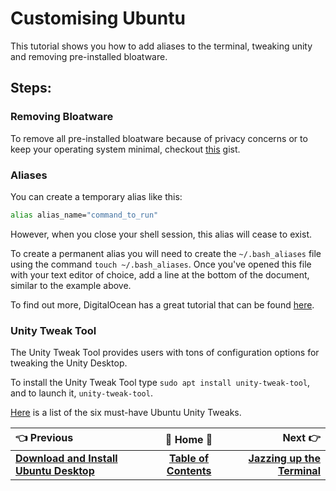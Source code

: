# Customising Ubuntu

This tutorial shows you how to add aliases to the terminal, tweaking unity and removing pre-installed bloatware.

## Steps:

### Removing Bloatware

To remove all pre-installed bloatware because of privacy concerns or to keep your operating system minimal, checkout [this](https://gist.github.com/ansell/61313400e26cd42289f8) gist.

### Aliases

You can create a temporary alias like this:

```bash
alias alias_name="command_to_run"
```

However, when you close your shell session, this alias will cease to exist.

To create a permanent alias you will need to create the `~/.bash_aliases` file using the command `touch ~/.bash_aliases`. Once you've opened this file with your text editor of choice, add a line at the bottom of the document, similar to the example above.

To find out more, DigitalOcean has a great tutorial that can be found [here](https://www.digitalocean.com/community/tutorials/an-introduction-to-useful-bash-aliases-and-functions).

### Unity Tweak Tool

The Unity Tweak Tool provides users with tons of configuration options for tweaking the Unity Desktop.

To install the Unity Tweak Tool type `sudo apt install unity-tweak-tool`, and to launch it, `unity-tweak-tool`.

[Here](http://www.techrepublic.com/blog/linux-and-open-source/six-must-have-ubuntu-unity-tweaks/) is a list of the six must-have Ubuntu Unity Tweaks.

:point_left: Previous | :book: Home :book: |  Next :point_right:
:---|:---:|---:
 [**Download and Install Ubuntu Desktop**](Ubuntu-Download-and-Install) | [**Table of Contents**](Setting-Up-Ubuntu-For-Programming) | [**Jazzing up the Terminal**](Ubuntu-Jazzing-up-the-Terminal)
